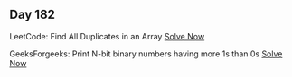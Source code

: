 ## Day 182

LeetCode: Find All Duplicates in an Array 
[Solve Now](https://leetcode.com/problems/find-all-duplicates-in-an-array/description/)

GeeksForgeeks: Print N-bit binary numbers having more 1s than 0s 
[Solve Now](https://www.geeksforgeeks.org/problems/print-n-bit-binary-numbers-having-more-1s-than-0s0252/1)